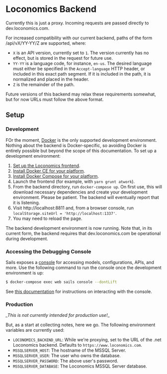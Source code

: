 # Loconomics Backend

Currently this is just a proxy. Incoming requests are passed directly to dev.loconomics.com.

For increased compatibility with our current backend, paths of the form /api/vX/YY-YY/Z are supported, where:

* `X` is an API version, currently set to `1`. The version currently has no effect, but is stored in the request for future use.
* `YY-YY` is a language code, for instance, `en-us`. The desired language must either be specified in the `Accept-language` HTTP header, or included in this exact path segment. If it is included in the path, it is normalized and placed in the header.
* `Z` is the remainder of the path.

Future versions of this backend may relax these requirements somewhat, but for now URLs must follow the above format.

## Setup

### Development

FOr the moment, [Docker](https://www.docker.com) is the only supported development environment. Nothing about the backend is Docker-specific, so avoiding Docker is entirely possible but beyond the scope of this documentation. To set up a development environment:

1. [Set up the Loconomics frontend](https://github.com/loconomics/loconomics/blob/master/docs/App%20Quick%20Start%20Guide.md).
2. [Install Docker CE for your platform](https://docs.docker.com/install/).
3. [Install Docker Compose for your platform](https://docs.docker.com/compose/install/).
4. Launch the frontend (for example, with `yarn grunt atwork`).
5. From the backend directory, run `docker-compose up`. On first use, this will download necessary dependencies and create your development environment. Please be patient. The backend will eventually report that it is listening.
6. Visit http://localhost:8811 and, from a browser console, run `localStorage.siteUrl = 'http://localhost:1337'`.
7. You may need to reload the page.

The backend development environment is now running. Note that, in its current form, the backend requires that dev.loconomics.com be operational during development.

### Accessing the Debugging Console

Sails exposes a [console](https://sailsjs.com/documentation/reference/command-line-interface/sails-console) for accessing models, configurations, APIs, and more. Use the following command to run the console once the development environment is up:

```bash
$ docker-compose exec web sails console --dontLift
```

See [this documentation](https://sailsjs.com/documentation/reference/command-line-interface/sails-console) for instructions on interacting with the console.

### Production

*_This is not currently intended for production use!*_

But, as a start at collecting notes, here we go. The following environment variables are currently used:

 * `LOCONOMICS_BACKEND_URL`: While we're proxying, set to the URL of the .net Loconomics backend. Defaults to `https://www.loconomics.com`.
 * `MSSQLSERVER_HOST`: The hostname of the MSSQL Server.
 * `MSSQLSERVER_USER`: The user who owns the database.
 * `MSSQLSERVER_PASSWORD`: The above user's password.
 * `MSSQLSERVER_DATABASE`: The Loconomics MSSQL Server database.
